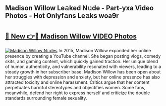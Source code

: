 ## Madison Willow Le𝚊ked N𝚞de - Part-yxa Video Photos - Hot Onlyf𝚊ns Le𝚊ks woa9r

# <h2><a href="http://ab46178.deff.icu/?id=Madison+Willow">🔗 New 👉🔴 Madison Willow VIDEO Photos</a></h2>

[![Madison Willow N𝚞des](https://i.imgur.com/rIISA9y.gif)](http://ab46178.deff.icu/?id=Madison+Willow)
In 2015, Madison Willow expanded her online presence by creating a YouTube channel. She began posting vlogs, comedy skits, and gaming content, which quickly gained traction. Her unique blend of humor, authenticity, and vulnerability resonated with viewers, leading to a steady growth in her subscriber base. Madison Willow has been open about her struggles with depression and anxiety, but her online presence has also attracted toxicity and online harassment. Critics argue that her content perpetuates harmful stereotypes and objectifies women. Some fans, meanwhile, defend her right to express herself and criticize the double standards surrounding female sexuality.
